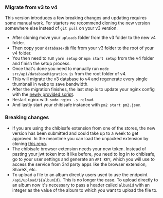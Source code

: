 ### Migrate from v3 to v4
This version introduces a few breaking changes and updating requires some manual work.
For starters we recommend cloning the new version somewhere else instead of `git pull` on your v3 version.

- After cloning move your `uploads` folder from the v3 folder to the new v4 folder.
- Then copy your `database/db` file from your v3 folder to the root of your v4 folder.
- You then need to run `yarn setup` or `npm start setup` from the v4 folder and finish the setup process.
- Once that's done you need to manually run `node src/api/databaseMigration.js` from the root folder of v4.
- This will migrate the v3 database to v4 and regenerate every single thumbnail in webp to save bandwidth.
- After the migration finishes, the last step is to update your nginx config with the [newly provided script](./nginx.md).
- Restart nginx with `sudo nginx -s reload`.
- And lastly start your chibisafe instance with `pm2 start pm2.json`.

### Breaking changes
- If you are using the chibisafe extension from one of the stores, the new version has been submitted and could take up to a week to get approved. In the meantime you can load the unpacked extension by cloning [this repo](https://github.com/WeebDev/chibisafe-extension).
- The chibisafe browser extension needs your new token. Instead of pasting your jwt token into it like before, you need to log in to chibisafe, go to your user settings and generate an `API KEY`, which you will use to access the service from 3rd party apps like the browser extension, ShareX, etc.
- To upload a file to an album directly users used to use the endpoint `/api/upload/${albumId}`. This is no longer the case. To upload directly to an album now it's necessary to pass a header called `albumid` with an integer as the value of the album to which you want to upload the file to.
